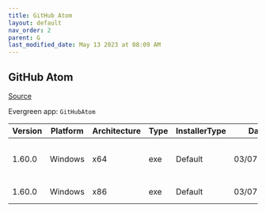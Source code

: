 ```yaml
---
title: GitHub Atom
layout: default
nav_order: 2
parent: G
last_modified_date: May 13 2023 at 08:09 AM
---
```


## GitHub Atom

[Source](https://atom.io/)

Evergreen app: `GitHubAtom`

| Version | Platform | Architecture | Type | InstallerType | Date       | Size      | URI                                                                                                                                                  |
| ------- | -------- | ------------ | ---- | ------------- | ---------- | --------- | ---------------------------------------------------------------------------------------------------------------------------------------------------- |
| 1.60.0  | Windows  | x64          | exe  | Default       | 03/07/2022 | 198986592 | [https://github.com/atom/atom/releases/download/v1.60.0/AtomSetup-x64.exe](https://github.com/atom/atom/releases/download/v1.60.0/AtomSetup-x64.exe) |
| 1.60.0  | Windows  | x86          | exe  | Default       | 03/07/2022 | 193334112 | [https://github.com/atom/atom/releases/download/v1.60.0/AtomSetup.exe](https://github.com/atom/atom/releases/download/v1.60.0/AtomSetup.exe)         |
